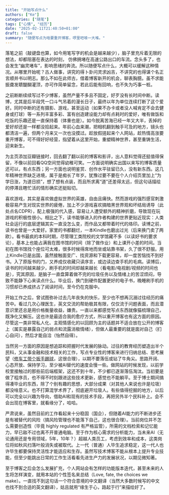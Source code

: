 ```yaml
---
title: "开始写点什么"
authors: ["Ke"]
categories: ["随笔"]
tags: ["心情", "经历"]
date: "2025-02-11T21:40:50+01:00"
draft: false
summary: "随便写点为啥要重开博客，啰里吧嗦一大堆。" 
---
```


落笔之前（敲键盘也算，如今用笔写字的机会是越来越少），脑子里充斥着无限的想法，却都阻塞在表达的时刻， 仿佛拥堵在高速公路出口的车流。念头多了，也会发生“幽灵堵车”，影响思绪的奔流。所以随便写点什么，大概可以缓解这种情况。从哪里开始呢？古人做事，讲究的得卜卦问灵求凶吉，不讲究的也得谋个名正言顺并书以明志。那么不如在此师古，借着博客新开的机会，聊表胸臆。虽不求能振聋发聩醍醐灌顶，亦可作简单留念，若此后能有回响，也不失为巧事一桩。

之前断断续续写过不少博客，虽然产量不多且不固定，好歹没有长时间中断。读博，尤其是后半段凭一口斗气吊着的漫长日子，最终以年为单位连续打断了这个爱好。同时中断的还有摄影、游戏，甚至运动（如果不办卡或者没人喊肯定不会去健身或打球）等一系列丰富多彩、富有创造建设能力却有点耗时的爱好，唯有做饭和吃饭的乐趣还是一直保持着（体重也是）。如今脱离苦海已经一年又大半，丢掉的爱好却还是一样都没拾起来。年前心血来潮，把相机翻到触手可及的地方，镜头也都清洁一遍，但两个月来又一次也没摸过。趁放假搓起来个人网站，趁热情高涨要重开博客，可不得好好经营，指望着从这里开始，重塑精神世界，甚至重铸生活，迎来新生。

为主页添加豆瓣链接时，回去翻了翻以前的博客和影评，出人意料觉得还挺值得保留，不像以前回看QQ空间觉得幼稚可笑。一方面说明确实出国以来写的博客质量还可以，有点东西；另一方面也说明鉴赏、创作水平驻留已久，没有新东西。这几年精神世界缺乏进境，属于是痴长了年岁。犹豫过要不要在个人介绍页里加上“为学日涨，为道日损”，想了想有点装，而且所求离“道”还差得太远，但这句话描绘的停滞且瞎忙活的情形确实还挺贴切。

喜欢游戏，其实是喜欢做虚拟世界的英雄，自由且痛快。然而游戏的强烈感官刺激极容易产生对现实世界的疲倦，加上不少游戏喜欢搞暗黑世界观和坏结局诱导（此处点名CDPR），配上极强的代入感，容易让人遭受额外的精神折磨，导致现在玩游戏的积极性很小。相比之下，读书能够进入的作者构建的世界更贴近现实：人类社会运行的底层逻辑其实一直没怎么变，而作品又都带着时代的烙印。读博之前，读书也曾是一大爱好。家里的书都翻烂，一本Kindle也磨出过光（后来换门卖了两欧）。看书最疯的本科时期，尽管理工类院校的文学馆藏不多（以读好书的要求论），基本上也能占满我在图书馆的时间（除了做作业）和上课开小差的时间。当初在图书馆找个座位可太难，很多时候得席地而坐或站靠书架，久了很不舒服。用上Kindle已是出国，虽然接触面变广、找资源和下载更容易，却一度苦恼找不到好书。入了原版书的门，又养成仅收藏只读序言，或边读边查手机的毛病。读博后，读书的时间越来越少，刷手机的时间却越来越长（看电影/电视剧/视频的时间也是），究其原因，是脑子一直盘算着做不完的垃圾任务以及情绪上的苦涩烦闷，导致不能静下心来读点什么。毕业后，换门到硬件配置更好的电子书，晚睡刷手机的习惯却已养成挤占了阅读时间，至今仍在克服中。

开始工作之后，曾试图弥补过去几年丧失的快乐，至少也不想再沉溺过往经历的痛苦中。看过几次心理医生，英文交流的帮助极其有限，仅仅流于问题表面，而且潜意识里还总是用价格衡量收益，嫌贵。一直以来都感觉写点东西就像猫梳理自己，既净化又解压。这也许是最适合我的愈疗方式，所以重开博客也有这方面的原因。尽管这一类非常私人化、主观情感化的以回顾为主的话题并不适合放在公开的博客上（属实是暴露自己的弱点和流露消极情绪），但做人最重要的就是面对自己（扪心自问），然后才能自洽（怡然自得）。

当然另一方面的原因是想追踪和把握时代发展的脉动。过往的教育经历塑造出半个民科，又从事金融和技术相关的工作，写点专业性的博客来进行归纳总结、思考展望（[修车工带个扳手踢球](https://www.bilibili.com/video/BV1UE411J7Du/?vd_source=341fbac9408127c9faae64c362588d00)，这很合理），以期不要落伍或钻了牛角尖。思路开阔、心态开放、保持学习，至少被AI替代的速度会慢一些。做网站的时候发现，以前学校里接触过的那些前后端框架，这还不到十年，不少都已逐渐落伍淘汰。当初要是做了程序员，也不得不时刻跟进这些技术更新，感觉也不能躺平。至于博士期间搞得凑毕业的东西，除了个别有趣的思想，大部分成果（对其他人来说也许是垃圾）都没啥意义。也不打算混学术界了，彻底避开垃圾人。有些值得挖掘的地方，以后可以完全以兴趣为导向，借助AI和现有的技术手段，再把另外半个民科补上。会不会出现在博客里，就看缘分了，哈哈。

严肃说来，虽然目前的工作看起来十分稳固（国企），但随着AI能力的不断进步还是有被替代的风险（搞风险管理也不能落下自己，这也很合理）。当前岗位并不怎么需要创造性（毕竟 highly regulated 有严格监管），所需的文档检索和记忆能力，早已敌不过也离不开普通电脑。至于作为核心需求的分析能力，当未来AI（无论通用还是专用领域，5年，10年？）超越人类员工，考虑到效率和成本，这类岗位将如秋风扫落叶般消失或被取代。上一代（普通）人毕生追求稳定，这一代人也许毕生都要保持灵活性才能适应和生存。虽然写技术博客不能从根本上提升专业技能，但至少能跳出日常的工作生活看看先进生产力的发展状况，以期见微知著。

至于博客之后会怎么发展扩充，个人网站会有怎样的功能版本迭代，甚至未来的人生将怎样演变，就用本站的个性签名来总结（Love, fate, the choices we make）。一直找不到这句话一个符合意境的中文翻译（当然大多数时候写的中文也找不到合适的英文翻译），姑且就用“缘生于心，路起于行”来描绘好了。